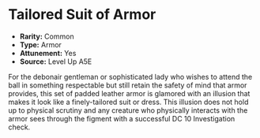 
# Tailored Suit of Armor

* **Rarity:** Common
* **Type:** Armor
* **Attunement:** Yes
* **Source:** Level Up A5E


For the debonair gentleman or sophisticated lady who wishes to attend the ball in something respectable but still retain the safety of mind that armor provides, this set of padded leather armor is glamored with an illusion that makes it look like a finely-tailored suit or dress. This illusion does not hold up to physical scrutiny and any creature who physically interacts with the armor sees through the figment with a successful DC 10 Investigation check.
